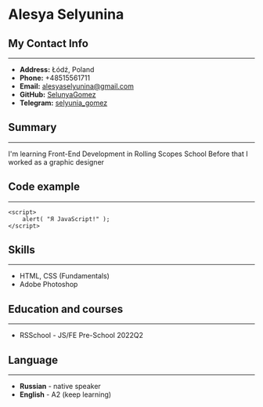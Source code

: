 # Alesya Selyunina

## My Contact Info
*****
* **Address:** Łódź, Poland
* **Phone:** +48515561711
* **Email:** <a href="mailto:alesyaselyunina@gmail.com">alesyaselyunina@gmail.com</a>
* **GitHub:** [SelunyaGomez](https://github.com/SelunyaGomez)
* **Telegram:** [selyunia_gomez](https://t.me/selyunia_gomez)

## Summary
*****
I'm learning Front-End Development in Rolling Scopes School
Before that I worked as a graphic designer

## Code example
*****
```
<script>
	alert( "Я JavaScript!" );
</script>
```

## Skills
*****
* HTML, CSS (Fundamentals)
* Adobe Photoshop

## Education and courses
*****
* RSSchool - JS/FE Pre-School 2022Q2

## Language
******
* **Russian** - native speaker
* **English** - A2 (keep learning)
